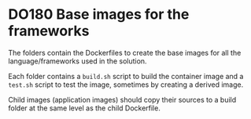 # DO180 Base images for the frameworks

The folders contain the Dockerfiles to create the base images for all
the language/frameworks used in the solution.

Each folder contains a `build.sh` script to build the container image and a `test.sh` script to test the image, sometimes by creating a derived image.

Child images (application images) should copy their sources to a build folder at the same level as the child Dockerfile.

